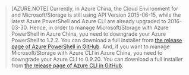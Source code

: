 >[AZURE.NOTE] Currently, in Azure China, the Cloud Environment for and Microsoft/Storage is still using API Version 2015-06-15, while the latest Azure PowerShell and Azure CLI are already upgraded to 2016-03-30. Hence, in order to manage Microsoft/Storage with Azure PowerShell in Azure China, you need to downgrade your Azure PowerShell to 1.2.2. You can download a full installer from [the release page of Azure PowerShell in GitHub](https://github.com/Azure/azure-powershell/releases). And, if you want to manage Microsoft/Storage with Azure CLI in Azure China, you need to downgrade your Azure CLI to 0.9.20. You can download a full installer from [the release page of Azure CLI in GitHub](https://github.com/Azure/azure-xplat-cli/releases).